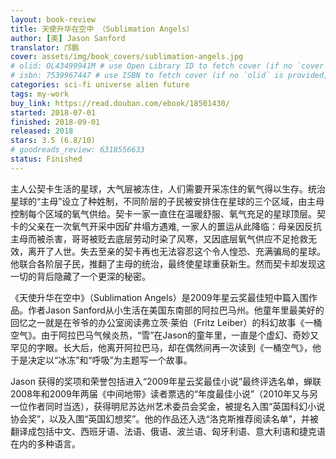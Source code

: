 ```yaml
---
layout: book-review
title: 天使升华在空中 （Sublimation Angels）
author: [美] Jason Sanford
translator: 邝鹏
cover: assets/img/book_covers/sublimation-angels.jpg
# olid: OL43499941M # use Open Library ID to fetch cover (if no `cover` is provided)
# isbn: 7539967447 # use ISBN to fetch cover (if no `olid` is provided, dashes are optional)
categories: sci-fi universe alien future
tags: my-work
buy_link: https://read.douban.com/ebook/18501430/
started: 2018-07-01
finished: 2018-09-01
released: 2018
stars: 3.5 (6.8/10)
# goodreads_review: 6318556633
status: Finished
---
```


主人公契卡生活的星球，大气层被冻住，人们需要开采冻住的氧气得以生存。统治星球的“主母”设立了种姓制，不同阶层的子民被安排住在星球的三个区域，由主母控制每个区域的氧气供给。契卡一家一直住在温暖舒服、氧气充足的星球顶层。契卡的父亲在一次氧气开采中因矿井塌方遇难, 一家人的噩运从此降临：母亲因反抗主母而被杀害，哥哥被贬去底层劳动时染了风寒，又因底层氧气供应不足抢救无效，离开了人世。失去至亲的契卡再也无法容忍这个令人惶恐、充满骗局的星球。他联合各阶层子民，推翻了主母的统治，最终使星球重获新生。然而契卡却发现这一切的背后隐藏了一个更深的秘密。

《天使升华在空中》（Sublimation Angels）是2009年星云奖最佳短中篇入围作品。作者Jason Sanford从小生活在美国东南部的阿拉巴马州。他童年里最美好的回忆之一就是在爷爷的办公室阅读弗立茨·莱伯（Fritz Leiber）的科幻故事《一桶空气》。由于阿拉巴马气候炎热，“雪”在Jason的童年里，一直是个虚幻、奇妙又罕见的字眼。长大后，他离开阿拉巴马，却在偶然间再一次读到《一桶空气》，他于是决定以“冰冻”和“呼吸”为主题写一个故事。

Jason 获得的奖项和荣誉包括进入“2009年星云奖最佳小说”最终评选名单，蝉联2008年和2009年两届《中间地带》读者票选的“年度最佳小说”（2010年又与另一位作者同时当选），获得明尼苏达州艺术委员会奖金，被提名入围“英国科幻小说协会奖”，以及入围“英国幻想奖”。他的作品还入选“洛克斯推荐阅读名单”，并被翻译成包括中文、西班牙语、法语、俄语、波兰语、匈牙利语、意大利语和捷克语在内的多种语言。